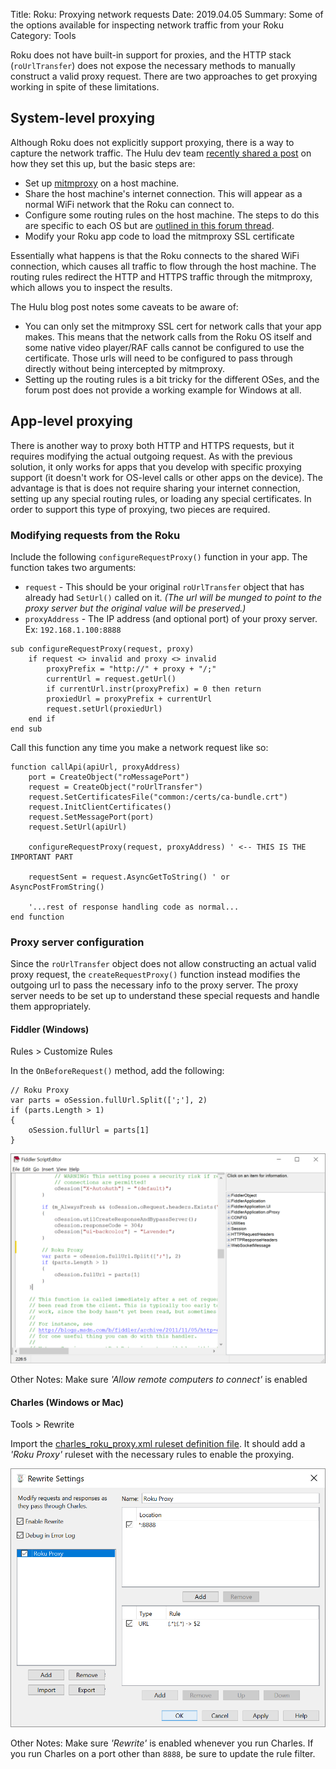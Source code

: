 Title: Roku: Proxying network requests
Date: 2019.04.05
Summary: Some of the options available for inspecting network traffic from your Roku
Category: Tools

Roku does not have built-in support for proxies, and the HTTP stack (`roUrlTransfer`) does not expose the necessary methods to manually construct a valid proxy request. There are two approaches to get proxying working in spite of these limitations.

## System-level proxying

Although Roku does not explicitly support proxying, there is a way to capture the network traffic. The Hulu dev team [recently shared a post][HuluMITM] on how they set this up, but the basic steps are:

* Set up [mitmproxy][] on a host machine.
* Share the host machine's internet connection. This will appear as a normal WiFi network that the Roku can connect to.
* Configure some routing rules on the host machine. The steps to do this are specific to each OS but are [outlined in this forum thread][Routing].
* Modify your Roku app code to load the mitmproxy SSL certificate

Essentially what happens is that the Roku connects to the shared WiFi connection, which causes all traffic to flow through the host machine. The routing rules redirect the HTTP and HTTPS traffic through the mitmproxy, which allows you to inspect the results.

The Hulu blog post notes some caveats to be aware of:

* You can only set the mitmproxy SSL cert for network calls that your app makes. This means that the network calls from the Roku OS itself and some native video player/RAF calls cannot be configured to use the certificate. Those urls will need to be configured to pass through directly without being intercepted by mitmproxy.
* Setting up the routing rules is a bit tricky for the different OSes, and the forum post does not provide a working example for Windows at all.

## App-level proxying

There is another way to proxy both HTTP and HTTPS requests, but it requires modifying the actual outgoing request. As with the previous solution, it only works for apps that you develop with specific proxying support (it doesn't work for OS-level calls or other apps on the device). The advantage is that is does not require sharing your internet connection, setting up any special routing rules, or loading any special certificates. In order to support this type of proxying, two pieces are required.

### Modifying requests from the Roku

Include the following `configureRequestProxy()` function in your app. The function takes two arguments:

* `request` - This should be your original `roUrlTransfer` object that has already had `SetUrl()` called on it. _(The url will be munged to point to the proxy server but the original value will be preserved.)_
* `proxyAddress` - The IP address (and optional port) of your proxy server. Ex: `192.168.1.100:8888`

<!-- force end of list -->

    sub configureRequestProxy(request, proxy)
        if request <> invalid and proxy <> invalid
            proxyPrefix = "http://" + proxy + "/;"
            currentUrl = request.getUrl()
            if currentUrl.instr(proxyPrefix) = 0 then return
            proxiedUrl = proxyPrefix + currentUrl
            request.setUrl(proxiedUrl)
        end if
    end sub

Call this function any time you make a network request like so:

    function callApi(apiUrl, proxyAddress)
        port = CreateObject("roMessagePort")
        request = CreateObject("roUrlTransfer")
        request.SetCertificatesFile("common:/certs/ca-bundle.crt")
        request.InitClientCertificates()
        request.SetMessagePort(port)
        request.SetUrl(apiUrl)

        configureRequestProxy(request, proxyAddress) ' <-- THIS IS THE IMPORTANT PART

        requestSent = request.AsyncGetToString() ' or AsyncPostFromString()

        '...rest of response handling code as normal...
    end function

### Proxy server configuration

Since the `roUrlTransfer` object does not allow constructing an actual valid proxy request, the `createRequestProxy()` function instead modifies the outgoing url to pass the necessary info to the proxy server. The proxy server needs to be set up to understand these special requests and handle them appropriately.

#### Fiddler (Windows)

Rules > Customize Rules

In the `OnBeforeRequest()` method, add the following:

    // Roku Proxy
    var parts = oSession.fullUrl.Split([';'], 2)
    if (parts.Length > 1)
    {
        oSession.fullUrl = parts[1]
    }

<img src="/images/proxy_fiddler_settings.png" />

Other Notes: Make sure *'Allow remote computers to connect'* is enabled

#### Charles (Windows or Mac)

Tools > Rewrite

Import the [charles\_roku\_proxy.xml ruleset definition file][CharlesRules]. It should add a *'Roku Proxy'* ruleset with the necessary rules to enable the proxying.

<img src="/images/proxy_charles_settings.png" />

Other Notes: Make sure *'Rewrite'* is enabled whenever you run Charles. If you run Charles on a port other than `8888`, be sure to update the rule filter.


[mitmproxy]: https://mitmproxy.org/
[HuluMITM]: https://medium.com/hulu-tech-blog/automating-mitmproxy-and-improving-hulus-build-loading-tool-for-roku-629e7f763682
[Routing]: https://forums.roku.com/viewtopic.php?t=86886
[CharlesRules]: /charles_roku_proxy.xml
